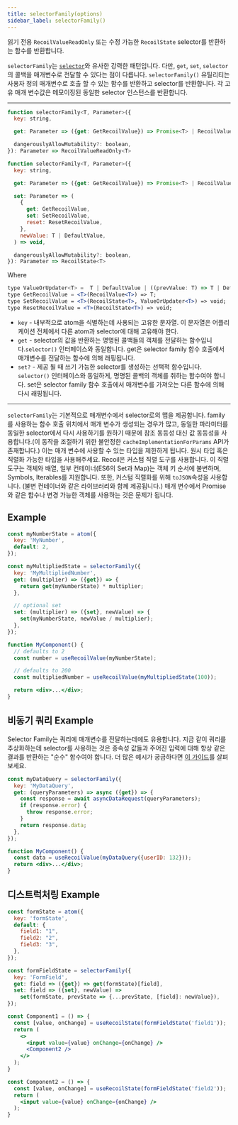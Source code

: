 ```yaml
---
title: selectorFamily(options)
sidebar_label: selectorFamily()
---
```


읽기 전용 `RecoilValueReadOnly` 또는 수정 가능한 `RecoilState` selector를 반환하는 함수를 반환합니다.

`selectorFamily`는 [`selector`](/docs/api-reference/core/selector)와 유사한 강력한 패턴입니다. 다만, `get`, `set`, `selector`의 콜백을 매개변수로 전달할 수 있다는 점이 다릅니다. `selectorFamily()` 유틸리티는 사용자 정의 매개변수로 호출 할 수 있는 함수를 반환하고 selector를 반환합니다. 각 고유 매개 변수값은 메모이징된 동일한 selector 인스턴스를 반환합니다.

---

```jsx
function selectorFamily<T, Parameter>({
  key: string,

  get: Parameter => ({get: GetRecoilValue}) => Promise<T> | RecoilValue<T> | T,

  dangerouslyAllowMutability?: boolean,
}): Parameter => RecoilValueReadOnly<T>
```

```jsx
function selectorFamily<T, Parameter>({
  key: string,

  get: Parameter => ({get: GetRecoilValue}) => Promise<T> | RecoilValue<T> | T,

  set: Parameter => (
    {
      get: GetRecoilValue,
      set: SetRecoilValue,
      reset: ResetRecoilValue,
    },
    newValue: T | DefaultValue,
  ) => void,

  dangerouslyAllowMutability?: boolean,
}): Parameter => RecoilState<T>
```

Where

```jsx
type ValueOrUpdater<T> =  T | DefaultValue | ((prevValue: T) => T | DefaultValue);
type GetRecoilValue = <T>(RecoilValue<T>) => T;
type SetRecoilValue = <T>(RecoilState<T>, ValueOrUpdater<T>) => void;
type ResetRecoilValue = <T>(RecoilState<T>) => void;
```

- `key` - 내부적으로 atom을 식별하는데 사용되는 고유한 문자열. 이 문자열은 어플리케이션 전체에서 다른 atom과 selector에 대해 고유해야 한다.
- `get` - selector의 값을 반환하는 명명된 콜백들의 객체를 전달하는 함수입니다.`selector()` 인터페이스와 동일합니다. get은 selector family 함수 호출에서 매개변수를 전달하는 함수에 의해 래핑됩니다.
- `set?` - 제공 될 때 쓰기 가능한 selector를 생성하는 선택적 함수입니다. `selector()` 인터페이스와 동일하게, 명명된 콜백의 객체를 취하는 함수여야 합니다. set은 selector family 함수 호출에서 매개변수를 가져오는 다른 함수에 의해 다시 래핑됩니다.

---

`selectorFamily`는 기본적으로 매개변수에서 selector로의 맵을 제공합니다. family를 사용하는 함수 호출 위치에서 매개 변수가 생성되는 경우가 많고, 동일한 파라미터를 동일한 selector에서 다시 사용하기를 원하기 때문에 참조 동등성 대신 값 동등성을 사용합니다.(이 동작을 조절하기 위한 불안정한 `cacheImplementationForParams` API가 존재합니다.) 이는 매개 변수에 사용할 수 있는 타입을 제한하게 됩니다. 원시 타입 혹은 직렬화 가능한 타입을 사용해주세요. Recoil은 커스텀 직렬 도구를 사용합니다. 이 직렬 도구는 객체와 배열, 일부 컨테이너(ES6의 Set과 Map)는 객체 키 순서에 불변하며, Symbols, Iterables를 지원합니다. 또한, 커스텀 직렬화를 위해 `toJSON`속성을 사용합니다. (불변 컨테이너와 같은 라이브러리와 함께 제공됩니다.) 매개 변수에서 Promise와 같은 함수나 변경 가능한 객체를 사용하는 것은 문제가 됩니다.

## Example

```jsx
const myNumberState = atom({
  key: 'MyNumber',
  default: 2,
});

const myMultipliedState = selectorFamily({
  key: 'MyMultipliedNumber',
  get: (multiplier) => ({get}) => {
    return get(myNumberState) * multiplier;
  },

  // optional set
  set: (multiplier) => ({set}, newValue) => {
    set(myNumberState, newValue / multiplier);
  },
});

function MyComponent() {
  // defaults to 2
  const number = useRecoilValue(myNumberState);

  // defaults to 200
  const multipliedNumber = useRecoilValue(myMultipliedState(100));

  return <div>...</div>;
}
```

## 비동기 쿼리 Example

Selector Family는 쿼리에 매개변수를 전달하는데에도 유용합니다. 지금 같이 쿼리를 추상화하는데 selector를 사용하는 것은 종속성 값들과 주어진 입력에 대해 항상 같은 결과를 반환하는 "순수" 함수여야 합니다. 더 많은 예시가 궁금하다면 [이 가이드](/docs/guides/asynchronous-data-queries)를 살펴보세요.

```jsx
const myDataQuery = selectorFamily({
  key: 'MyDataQuery',
  get: (queryParameters) => async ({get}) => {
    const response = await asyncDataRequest(queryParameters);
    if (response.error) {
      throw response.error;
    }
    return response.data;
  },
});

function MyComponent() {
  const data = useRecoilValue(myDataQuery({userID: 132}));
  return <div>...</div>;
}
```

## 디스트럭처링 Example

```jsx
const formState = atom({
  key: 'formState',
  default: {
    field1: "1",
    field2: "2",
    field3: "3",
  },
});

const formFieldState = selectorFamily({
  key: 'FormField',
  get: field => ({get}) => get(formState)[field],
  set: field => ({set}, newValue) =>
    set(formState, prevState => {...prevState, [field]: newValue}),
});

const Component1 = () => {
  const [value, onChange] = useRecoilState(formFieldState('field1'));
  return (
    <>
      <input value={value} onChange={onChange} />
      <Component2 />
    </>
  );
}

const Component2 = () => {
  const [value, onChange] = useRecoilState(formFieldState('field2'));
  return (
    <input value={value} onChange={onChange} />
  );
}
```
